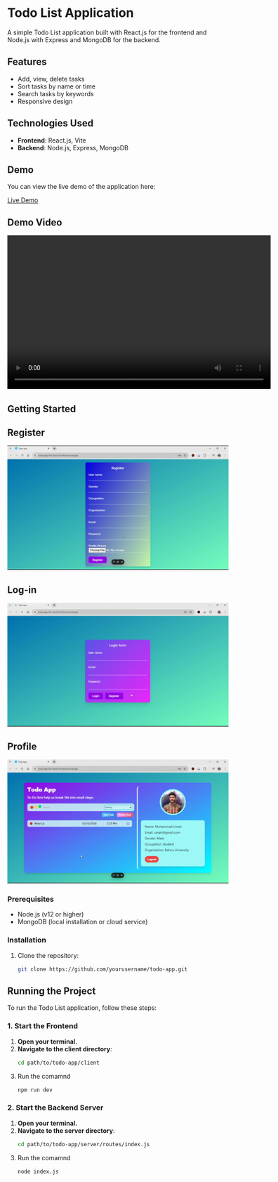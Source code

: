 # Todo List Application

A simple Todo List application built with React.js for the frontend and Node.js with Express and MongoDB for the backend.

## Features

-   Add, view, delete tasks
-   Sort tasks by name or time
-   Search tasks by keywords
-   Responsive design

## Technologies Used

-   **Frontend**: React.js, Vite
-   **Backend**: Node.js, Express, MongoDB

## Demo

You can view the live demo of the application here:

[Live Demo](https://todo-app-full-stack-frontend.vercel.app/)

## Demo Video

<video width="600" height="350" controls>
  <source src="https://vimeo.com/1020121778" type="video/mp4">
  Your browser does not support the video tag.
</video>

<!-- [Watch the video on Vimeo](https://vimeo.com/1020121778) -->

## Getting Started

## Register
![Image description](images/register.png)

## Log-in
![Image description](images/login.png)

## Profile
![Image description](images//profle.png)


### Prerequisites

-   Node.js (v12 or higher)
-   MongoDB (local installation or cloud service)

### Installation

1. Clone the repository:
    ```bash
    git clone https://github.com/yourusername/todo-app.git
    ```

## Running the Project

To run the Todo List application, follow these steps:

### 1. Start the Frontend

1. **Open your terminal.**
2. **Navigate to the client directory**:
    ```bash
    cd path/to/todo-app/client
    ```
3. Run the comamnd
    ```bash
    npm run dev
    ```

### 2. Start the Backend Server

1. **Open your terminal.**
2. **Navigate to the server directory**:
    ```bash
    cd path/to/todo-app/server/routes/index.js
    ```
3. Run the comamnd
    ```bash
    node index.js
    ```
